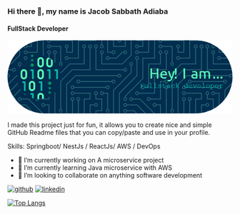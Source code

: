 ### Hi there 👋, my name is Jacob Sabbath Adiaba
####  FullStack Developer
![ FullStack Developer](https://github.com/roczyno/roczyno/blob/main/github-header-image.png)

I made this project just for fun, it allows you to create nice and simple GitHub Readme files that you can copy/paste and use in your profile.

Skills: Springboot/ NestJs / ReactJs/ AWS / DevOps

- 🔭 I’m currently working on A microservice project 
- 🌱 I’m currently learning Java microservice with AWS 
- 👯 I’m looking to collaborate on anything software development 


[<img src='https://cdn.jsdelivr.net/npm/simple-icons@3.0.1/icons/github.svg' alt='github' height='40'>](https://github.com/roczyno)  [<img src='https://cdn.jsdelivr.net/npm/simple-icons@3.0.1/icons/linkedin.svg' alt='linkedin' height='40'>](https://www.linkedin.com/in/jacob-sabbath-adiaba-b4340420a/)  

[![Top Langs](https://github-readme-stats.vercel.app/api/top-langs/?username=roczyno)](https://github.com/anuraghazra/github-readme-stats)

